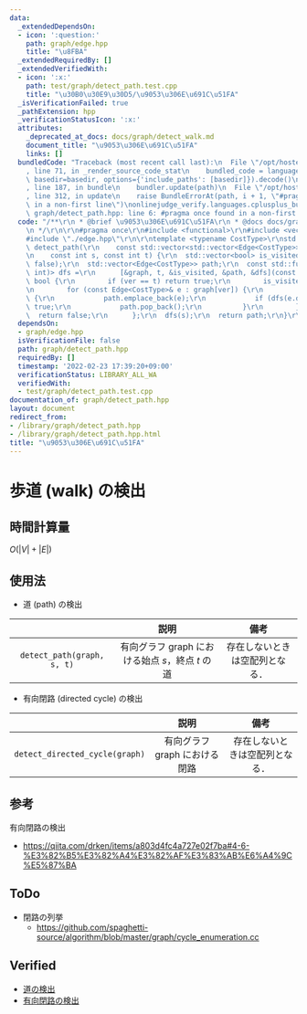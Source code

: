 ```yaml
---
data:
  _extendedDependsOn:
  - icon: ':question:'
    path: graph/edge.hpp
    title: "\u8FBA"
  _extendedRequiredBy: []
  _extendedVerifiedWith:
  - icon: ':x:'
    path: test/graph/detect_path.test.cpp
    title: "\u30B0\u30E9\u30D5/\u9053\u306E\u691C\u51FA"
  _isVerificationFailed: true
  _pathExtension: hpp
  _verificationStatusIcon: ':x:'
  attributes:
    _deprecated_at_docs: docs/graph/detect_walk.md
    document_title: "\u9053\u306E\u691C\u51FA"
    links: []
  bundledCode: "Traceback (most recent call last):\n  File \"/opt/hostedtoolcache/Python/3.10.2/x64/lib/python3.10/site-packages/onlinejudge_verify/documentation/build.py\"\
    , line 71, in _render_source_code_stat\n    bundled_code = language.bundle(stat.path,\
    \ basedir=basedir, options={'include_paths': [basedir]}).decode()\n  File \"/opt/hostedtoolcache/Python/3.10.2/x64/lib/python3.10/site-packages/onlinejudge_verify/languages/cplusplus.py\"\
    , line 187, in bundle\n    bundler.update(path)\n  File \"/opt/hostedtoolcache/Python/3.10.2/x64/lib/python3.10/site-packages/onlinejudge_verify/languages/cplusplus_bundle.py\"\
    , line 312, in update\n    raise BundleErrorAt(path, i + 1, \"#pragma once found\
    \ in a non-first line\")\nonlinejudge_verify.languages.cplusplus_bundle.BundleErrorAt:\
    \ graph/detect_path.hpp: line 6: #pragma once found in a non-first line\n"
  code: "/**\r\n * @brief \u9053\u306E\u691C\u51FA\r\n * @docs docs/graph/detect_walk.md\r\
    \n */\r\n\r\n#pragma once\r\n#include <functional>\r\n#include <vector>\r\n\r\n\
    #include \"./edge.hpp\"\r\n\r\ntemplate <typename CostType>\r\nstd::vector<Edge<CostType>>\
    \ detect_path(\r\n    const std::vector<std::vector<Edge<CostType>>>& graph,\r\
    \n    const int s, const int t) {\r\n  std::vector<bool> is_visited(graph.size(),\
    \ false);\r\n  std::vector<Edge<CostType>> path;\r\n  const std::function<bool(const\
    \ int)> dfs =\r\n      [&graph, t, &is_visited, &path, &dfs](const int ver) ->\
    \ bool {\r\n        if (ver == t) return true;\r\n        is_visited[ver] = true;\r\
    \n        for (const Edge<CostType>& e : graph[ver]) {\r\n          if (!is_visited[e.dst])\
    \ {\r\n            path.emplace_back(e);\r\n            if (dfs(e.dst)) return\
    \ true;\r\n            path.pop_back();\r\n          }\r\n        }\r\n      \
    \  return false;\r\n      };\r\n  dfs(s);\r\n  return path;\r\n}\r\n"
  dependsOn:
  - graph/edge.hpp
  isVerificationFile: false
  path: graph/detect_path.hpp
  requiredBy: []
  timestamp: '2022-02-23 17:39:20+09:00'
  verificationStatus: LIBRARY_ALL_WA
  verifiedWith:
  - test/graph/detect_path.test.cpp
documentation_of: graph/detect_path.hpp
layout: document
redirect_from:
- /library/graph/detect_path.hpp
- /library/graph/detect_path.hpp.html
title: "\u9053\u306E\u691C\u51FA"
---
```

# 歩道 (walk) の検出


## 時間計算量

$O(\lvert V \rvert + \lvert E \rvert)$


## 使用法

- 道 (path) の検出

||説明|備考|
|:--:|:--:|:--:|
|`detect_path(graph, s, t)`|有向グラフ $\mathrm{graph}$ における始点 $s$，終点 $t$ の道|存在しないときは空配列となる．|

- 有向閉路 (directed cycle) の検出

||説明|備考|
|:--:|:--:|:--:|
|`detect_directed_cycle(graph)`|有向グラフ $\mathrm{graph}$ における閉路|存在しないときは空配列となる．|


## 参考

有向閉路の検出
- https://qiita.com/drken/items/a803d4fc4a727e02f7ba#4-6-%E3%82%B5%E3%82%A4%E3%82%AF%E3%83%AB%E6%A4%9C%E5%87%BA


## ToDo

- 閉路の列挙
  - https://github.com/spaghetti-source/algorithm/blob/master/graph/cycle_enumeration.cc


## Verified

- [道の検出](https://atcoder.jp/contests/past202112-open/submissions/29621513)
- [有向閉路の検出](https://judge.yosupo.jp/submission/15525)
